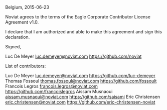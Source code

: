 Belgium, 2015-06-23

Noviat agrees to the terms of the Eagle Corporate Contributor License
Agreement v1.0.

I declare that I am authorized and able to make this agreement and sign this
declaration.

Signed,

Luc De Meyer luc.demeyer@noviat.com https://github.com/noviat

List of contributors:

Luc De Meyer luc.demeyer@noviat.com https://github.com/luc-demeyer
Thomas Fossoul thomas.fossoul@noviat.com https://github.com/fossoult
Francois Legros francois.legros@noviat.com https://github.com/francoislegros
Aissam Musnaoui aissam.musnaoui@noviat.com https://github.com/saisami
Eric Christensen eric.christensen@noviat.com https://github.com/eric-christensen-noviat
